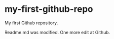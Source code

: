 # my-first-github-repo
My first Github repository.

Readme.md was modified. One more edit at Github.
